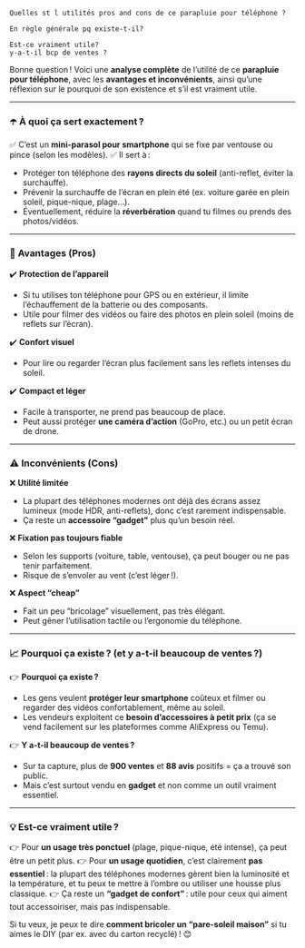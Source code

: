 ```
Quelles st l utilités pros and cons de ce parapluie pour téléphone ? 

En règle générale pq existe-t-il? 

Est-ce vraiment utile? 
y-a-t-il bcp de ventes ?
```

Bonne question ! Voici une **analyse complète** de l’utilité de ce **parapluie pour téléphone**, avec les **avantages et inconvénients**, ainsi qu’une réflexion sur le pourquoi de son existence et s’il est vraiment utile.

------

### ☂️ **À quoi ça sert exactement ?**

✅ C’est un **mini-parasol pour smartphone** qui se fixe par ventouse ou pince (selon les modèles).
 ✅ Il sert à :

- Protéger ton téléphone des **rayons directs du soleil** (anti-reflet, éviter la surchauffe).
- Prévenir la surchauffe de l’écran en plein été (ex. voiture garée en plein soleil, pique-nique, plage…).
- Éventuellement, réduire la **réverbération** quand tu filmes ou prends des photos/vidéos.

------

### 🌟 **Avantages (Pros)**

✔️ **Protection de l’appareil**

- Si tu utilises ton téléphone pour GPS ou en extérieur, il limite l’échauffement de la batterie ou des composants.
- Utile pour filmer des vidéos ou faire des photos en plein soleil (moins de reflets sur l’écran).

✔️ **Confort visuel**

- Pour lire ou regarder l’écran plus facilement sans les reflets intenses du soleil.

✔️ **Compact et léger**

- Facile à transporter, ne prend pas beaucoup de place.
- Peut aussi protéger **une caméra d’action** (GoPro, etc.) ou un petit écran de drone.

------

### ⚠️ **Inconvénients (Cons)**

❌ **Utilité limitée**

- La plupart des téléphones modernes ont déjà des écrans assez lumineux (mode HDR, anti-reflets), donc c’est rarement indispensable.
- Ça reste un **accessoire “gadget”** plus qu’un besoin réel.

❌ **Fixation pas toujours fiable**

- Selon les supports (voiture, table, ventouse), ça peut bouger ou ne pas tenir parfaitement.
- Risque de s’envoler au vent (c’est léger !).

❌ **Aspect “cheap”**

- Fait un peu “bricolage” visuellement, pas très élégant.
- Peut gêner l’utilisation tactile ou l’ergonomie du téléphone.

------

### 📈 **Pourquoi ça existe ? (et y a-t-il beaucoup de ventes ?)**

👉 **Pourquoi ça existe ?**

- Les gens veulent **protéger leur smartphone** coûteux et filmer ou regarder des vidéos confortablement, même au soleil.
- Les vendeurs exploitent ce **besoin d’accessoires à petit prix** (ça se vend facilement sur les plateformes comme AliExpress ou Temu).

👉 **Y a-t-il beaucoup de ventes ?**

- Sur ta capture, plus de **900 ventes** et **88 avis** positifs = ça a trouvé son public.
- Mais c’est surtout vendu en **gadget** et non comme un outil vraiment essentiel.

------

### 💡 **Est-ce vraiment utile ?**

👉 Pour **un usage très ponctuel** (plage, pique-nique, été intense), ça peut être un petit plus.
 👉 Pour **un usage quotidien**, c’est clairement **pas essentiel** : la plupart des téléphones modernes gèrent bien la luminosité et la température, et tu peux te mettre à l’ombre ou utiliser une housse plus classique.
 👉 Ça reste un **“gadget de confort”** : utile pour ceux qui aiment tout accessoiriser, mais pas indispensable.

Si tu veux, je peux te dire **comment bricoler un “pare-soleil maison”** si tu aimes le DIY (par ex. avec du carton recyclé) ! 😊